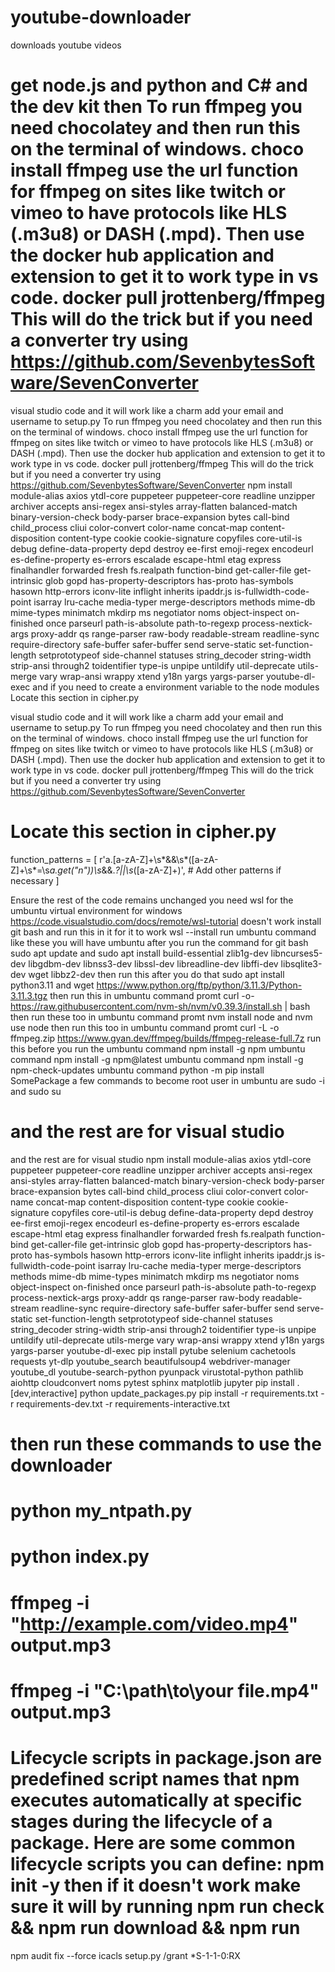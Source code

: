 # youtube-downloader
downloads youtube videos

# get node.js and python and C# and the dev kit then To run ffmpeg you need chocolatey and then run this on the terminal of windows. choco install ffmpeg use the url function for ffmpeg on sites like twitch or vimeo to have protocols like HLS (.m3u8) or DASH (.mpd). Then use the docker hub application and extension to get it to work type in vs code. docker pull jrottenberg/ffmpeg This will do the trick but if you need a converter try using https://github.com/SevenbytesSoftware/SevenConverter
visual studio code and it will work like a charm add your email and username to setup.py To run ffmpeg you need chocolatey and then run this on the terminal of windows. choco install ffmpeg use the url function for ffmpeg on sites like twitch or vimeo to have protocols like HLS (.m3u8) or DASH (.mpd). Then use the docker hub application and extension to get it to work type in vs code. docker pull jrottenberg/ffmpeg This will do the trick but if you need a converter try using https://github.com/SevenbytesSoftware/SevenConverter
npm install module-alias axios ytdl-core puppeteer puppeteer-core readline unzipper archiver accepts ansi-regex ansi-styles array-flatten balanced-match binary-version-check body-parser brace-expansion bytes call-bind child_process cliui color-convert color-name concat-map content-disposition content-type cookie cookie-signature copyfiles core-util-is debug define-data-property depd destroy ee-first emoji-regex encodeurl es-define-property es-errors escalade escape-html etag express finalhandler forwarded fresh fs.realpath function-bind get-caller-file get-intrinsic glob gopd has-property-descriptors has-proto has-symbols hasown http-errors iconv-lite inflight inherits ipaddr.js is-fullwidth-code-point isarray lru-cache media-typer merge-descriptors methods mime-db mime-types minimatch mkdirp ms negotiator noms object-inspect on-finished once parseurl path-is-absolute path-to-regexp process-nextick-args proxy-addr qs range-parser raw-body readable-stream readline-sync require-directory safe-buffer safer-buffer send serve-static set-function-length setprototypeof side-channel statuses string_decoder string-width strip-ansi through2 toidentifier type-is unpipe untildify util-deprecate utils-merge vary wrap-ansi wrappy xtend y18n yargs yargs-parser youtube-dl-exec
and if you need to create a environment variable to the node modules
Locate this section in cipher.py

visual studio code and it will work like a charm add your email and username to setup.py
To run ffmpeg you need chocolatey and then run this on the terminal of windows. choco install ffmpeg
use the url function for ffmpeg on sites like twitch or vimeo to have protocols like HLS (.m3u8) or DASH (.mpd).
Then use the docker hub application and extension to get it to work type in vs code. docker pull jrottenberg/ffmpeg
This will do the trick but if you need a converter try using https://github.com/SevenbytesSoftware/SevenConverter

# Locate this section in cipher.py
function_patterns = [
    r'a\.[a-zA-Z]+\s*&&\s*\([a-zA-Z]+\s*=\s*a\.get\("n"\)\)\s*&&.*?||\s*([a-zA-Z]+)',
    # Add other patterns if necessary
]

Ensure the rest of the code remains unchanged
you need wsl for the umbuntu virtual environment for windows https://code.visualstudio.com/docs/remote/wsl-tutorial doesn't work install git bash and run this in it for it to work wsl --install run umbuntu command like these you will have umbuntu after you run the command for git bash sudo apt update and sudo apt install build-essential zlib1g-dev libncurses5-dev libgdbm-dev libnss3-dev libssl-dev libreadline-dev libffi-dev libsqlite3-dev wget libbz2-dev then run this after you do that sudo apt install python3.11 and wget https://www.python.org/ftp/python/3.11.3/Python-3.11.3.tgz then run this in umbuntu command promt curl -o- https://raw.githubusercontent.com/nvm-sh/nvm/v0.39.3/install.sh | bash then run these too in umbuntu command promt nvm install node and nvm use node then run this too in umbuntu command promt curl -L -o ffmpeg.zip https://www.gyan.dev/ffmpeg/builds/ffmpeg-release-full.7z run this before you run the umbuntu command npm install -g npm umbuntu command npm install -g npm@latest umbuntu command npm install -g npm-check-updates umbuntu command python -m pip install SomePackage a few commands to become root user in umbuntu are sudo -i and sudo su
# and the rest are for visual studio
and the rest are for visual studio
npm install module-alias axios ytdl-core puppeteer puppeteer-core readline unzipper archiver accepts ansi-regex ansi-styles array-flatten balanced-match binary-version-check body-parser brace-expansion bytes call-bind child_process cliui color-convert color-name concat-map content-disposition content-type cookie cookie-signature copyfiles core-util-is debug define-data-property depd destroy ee-first emoji-regex encodeurl es-define-property es-errors escalade escape-html etag express finalhandler forwarded fresh fs.realpath function-bind get-caller-file get-intrinsic glob gopd has-property-descriptors has-proto has-symbols hasown http-errors iconv-lite inflight inherits ipaddr.js is-fullwidth-code-point isarray lru-cache media-typer merge-descriptors methods mime-db mime-types minimatch mkdirp ms negotiator noms object-inspect on-finished once parseurl path-is-absolute path-to-regexp process-nextick-args proxy-addr qs range-parser raw-body readable-stream readline-sync require-directory safe-buffer safer-buffer send serve-static set-function-length setprototypeof side-channel statuses string_decoder string-width strip-ansi through2 toidentifier type-is unpipe untildify util-deprecate utils-merge vary wrap-ansi wrappy xtend y18n yargs yargs-parser youtube-dl-exec
pip install pytube selenium cachetools requests yt-dlp youtube_search beautifulsoup4 webdriver-manager youtube_dl youtube-search-python pyunpack virustotal-python pathlib aiohttp cloudconvert noms pytest sphinx matplotlib jupyter
pip install .[dev,interactive] python update_packages.py pip install -r requirements.txt -r requirements-dev.txt -r requirements-interactive.txt
# then run these commands to use the downloader
# python my_ntpath.py
# python index.py
# ffmpeg -i "http://example.com/video.mp4" output.mp3
# ffmpeg -i "C:\path\to\your file.mp4" output.mp3
# Lifecycle scripts in package.json are predefined script names that npm executes automatically at specific stages during the lifecycle of a package. Here are some common lifecycle scripts you can define: npm init -y then if it doesn't work make sure it will by running npm run check && npm run download && npm run
npm audit fix --force
icacls setup.py /grant *S-1-1-0:RX
